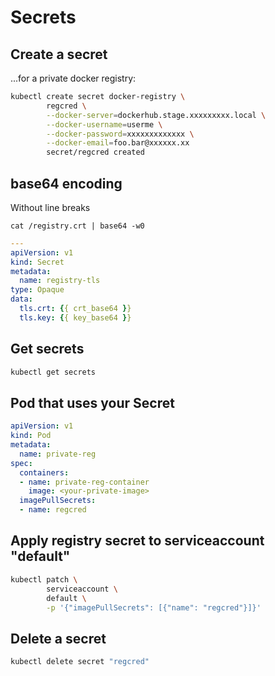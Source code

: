 Secrets
=======

Create a secret
---------------

...for a private docker registry:

```bash
kubectl create secret docker-registry \
        regcred \
        --docker-server=dockerhub.stage.xxxxxxxxx.local \
        --docker-username=userme \
        --docker-password=xxxxxxxxxxxxx \
        --docker-email=foo.bar@xxxxxx.xx
        secret/regcred created
```

base64 encoding
---------------

Without line breaks

```
cat /registry.crt | base64 -w0
```

```yaml
---
apiVersion: v1
kind: Secret
metadata:
  name: registry-tls
type: Opaque
data:
  tls.crt: {{ crt_base64 }}
  tls.key: {{ key_base64 }}
```

Get secrets
-----------

```bash
kubectl get secrets
```

Pod that uses your Secret
-------------------------

```yaml
apiVersion: v1
kind: Pod
metadata:
  name: private-reg
spec:
  containers:
  - name: private-reg-container
    image: <your-private-image>
  imagePullSecrets:
  - name: regcred
```

Apply registry secret to serviceaccount "default"
-------------------------------------------------

```bash
kubectl patch \
        serviceaccount \
        default \
        -p '{"imagePullSecrets": [{"name": "regcred"}]}'
```

Delete a secret
---------------

```bash
kubectl delete secret "regcred"
```
